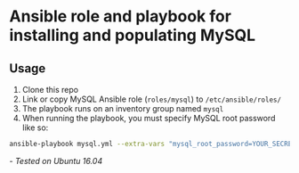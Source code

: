 # Ansible role and playbook for installing and populating MySQL

## Usage

1.  Clone this repo
1.  Link or copy MySQL Ansible role (`roles/mysql`) to `/etc/ansible/roles/`
1.  The playbook runs on an inventory group named `mysql`
1.  When running the playbook, you must specify MySQL root password like so:

```bash
ansible-playbook mysql.yml --extra-vars "mysql_root_password=YOUR_SECRET_PASSWORD"
```

_- Tested on Ubuntu 16.04_
